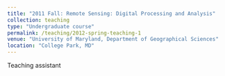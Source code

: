 ```yaml
---
title: "2011 Fall: Remote Sensing: Digital Processing and Analysis"
collection: teaching
type: "Undergraduate course"
permalink: /teaching/2012-spring-teaching-1
venue: "University of Maryland, Department of Geographical Sciences"
location: "College Park, MD"
---
```


Teaching assistant
